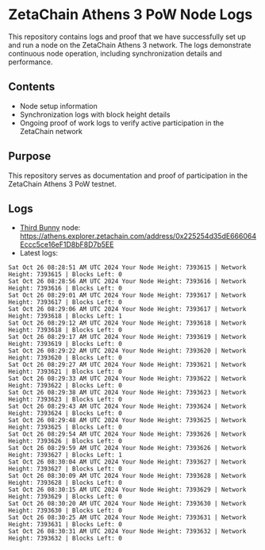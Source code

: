 # ZetaChain Athens 3 PoW Node Logs
This repository contains logs and proof that we have successfully set up and run a node on the ZetaChain Athens 3 network. The logs demonstrate continuous node operation, including synchronization details and performance.

## Contents
- Node setup information
- Synchronization logs with block height details
- Ongoing proof of work logs to verify active participation in the ZetaChain network

## Purpose
This repository serves as documentation and proof of participation in the ZetaChain Athens 3 PoW testnet.

## Logs

- [Third Bunny](https://thirdbunny.xyz/) node: https://athens.explorer.zetachain.com/address/0x225254d35dE666064Eccc5ce16eF1D8bF8D7b5EE
- Latest logs:
```
Sat Oct 26 08:28:51 AM UTC 2024 Your Node Height: 7393615 | Network Height: 7393615 | Blocks Left: 0
Sat Oct 26 08:28:56 AM UTC 2024 Your Node Height: 7393616 | Network Height: 7393616 | Blocks Left: 0
Sat Oct 26 08:29:01 AM UTC 2024 Your Node Height: 7393617 | Network Height: 7393617 | Blocks Left: 0
Sat Oct 26 08:29:06 AM UTC 2024 Your Node Height: 7393617 | Network Height: 7393618 | Blocks Left: 1
Sat Oct 26 08:29:12 AM UTC 2024 Your Node Height: 7393618 | Network Height: 7393618 | Blocks Left: 0
Sat Oct 26 08:29:17 AM UTC 2024 Your Node Height: 7393619 | Network Height: 7393619 | Blocks Left: 0
Sat Oct 26 08:29:22 AM UTC 2024 Your Node Height: 7393620 | Network Height: 7393620 | Blocks Left: 0
Sat Oct 26 08:29:27 AM UTC 2024 Your Node Height: 7393621 | Network Height: 7393621 | Blocks Left: 0
Sat Oct 26 08:29:33 AM UTC 2024 Your Node Height: 7393622 | Network Height: 7393622 | Blocks Left: 0
Sat Oct 26 08:29:38 AM UTC 2024 Your Node Height: 7393623 | Network Height: 7393623 | Blocks Left: 0
Sat Oct 26 08:29:43 AM UTC 2024 Your Node Height: 7393624 | Network Height: 7393624 | Blocks Left: 0
Sat Oct 26 08:29:48 AM UTC 2024 Your Node Height: 7393625 | Network Height: 7393625 | Blocks Left: 0
Sat Oct 26 08:29:54 AM UTC 2024 Your Node Height: 7393626 | Network Height: 7393626 | Blocks Left: 0
Sat Oct 26 08:29:59 AM UTC 2024 Your Node Height: 7393626 | Network Height: 7393627 | Blocks Left: 1
Sat Oct 26 08:30:04 AM UTC 2024 Your Node Height: 7393627 | Network Height: 7393627 | Blocks Left: 0
Sat Oct 26 08:30:09 AM UTC 2024 Your Node Height: 7393628 | Network Height: 7393628 | Blocks Left: 0
Sat Oct 26 08:30:15 AM UTC 2024 Your Node Height: 7393629 | Network Height: 7393629 | Blocks Left: 0
Sat Oct 26 08:30:20 AM UTC 2024 Your Node Height: 7393630 | Network Height: 7393630 | Blocks Left: 0
Sat Oct 26 08:30:25 AM UTC 2024 Your Node Height: 7393631 | Network Height: 7393631 | Blocks Left: 0
Sat Oct 26 08:30:31 AM UTC 2024 Your Node Height: 7393632 | Network Height: 7393632 | Blocks Left: 0
```
